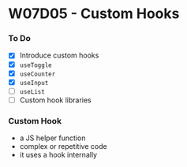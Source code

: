 # W07D05 - Custom Hooks

### To Do
- [x] Introduce custom hooks
- [x] `useToggle`
- [x] `useCounter`
- [x] `useInput`
- [ ] `useList`
- [ ] Custom hook libraries

### Custom Hook
* a JS helper function
* complex or repetitive code 
* it uses a hook internally




















